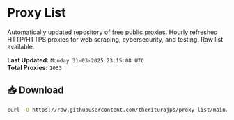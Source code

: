 # Proxy List

Automatically updated repository of free public proxies. Hourly refreshed HTTP/HTTPS proxies for web scraping, cybersecurity, and testing. Raw list available.

**Last Updated:** `Monday 31-03-2025 23:15:08 UTC`  
**Total Proxies:** `1063`

## 📥 Download
```bash
curl -O https://raw.githubusercontent.com/theriturajps/proxy-list/main/proxies.txt

